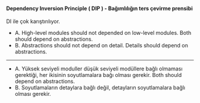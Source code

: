 #### Dependency Inversion Principle ( DIP ) - Bağımlılığın ters çevirme prensibi 
DI ile çok karıştırılıyor.

- A. High-level modules should not depended on low-level modules.
  Both should depend on abstractions. 
- B. Abstractions should not depend on detail.
  Details should depend on abstractions.
-------------------------------------------------- 

- A. Yüksek seviyeli moduller düşük seviyeli modüllere bağlı olmaması gerektiği, her ikisinin soyutlamalara bağı olması gerekir.
  Both should depend on abstractions.
- B. Soyutlamaların detaylara bağlı değil, detayların soyutlamalara bağlı olması gerekir.